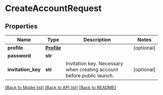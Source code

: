 # CreateAccountRequest

## Properties
Name | Type | Description | Notes
------------ | ------------- | ------------- | -------------
**profile** | [**Profile**](Profile.md) |  | [optional] 
**password** | **str** |  | 
**invitation_key** | **str** | Invitation key. Necessary when creating account before public launch. | [optional] 

[[Back to Model list]](../README.md#documentation-for-models) [[Back to API list]](../README.md#documentation-for-api-endpoints) [[Back to README]](../README.md)


